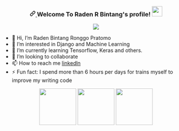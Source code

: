 <h3 align="center">
 <a id="user-content---welcome-to-abdul-azis-al-ayubbi-profile--" class="anchor" aria-hidden="true" href="#--welcome-to-raden-r-bintang-profile--">
  <svg class="octicon octicon-link" viewBox="0 0 16 16" version="1.1" width="16" height="16" aria-hidden="true"><path fill-rule="evenodd" d="M7.775 3.275a.75.75 0 001.06 1.06l1.25-1.25a2 2 0 112.83 2.83l-2.5 2.5a2 2 0 01-2.83 0 .75.75 0 00-1.06 1.06 3.5 3.5 0 004.95 0l2.5-2.5a3.5 3.5 0 00-4.95-4.95l-1.25 1.25zm-4.69 9.64a2 2 0 010-2.83l2.5-2.5a2 2 0 012.83 0 .75.75 0 001.06-1.06 3.5 3.5 0 00-4.95 0l-2.5 2.5a3.5 3.5 0 004.95 4.95l1.25-1.25a.75.75 0 00-1.06-1.06l-1.25 1.25a2 2 0 01-2.83 0z"></path>
  </svg>
 </a>
  Welcome To Raden R Bintang's profile!
  <a target="_blank" rel="noopener noreferrer" href="https://camo.githubusercontent.com/e8e7b06ecf583bc040eb60e44eb5b8e0ecc5421320a92929ce21522dbc34c891/68747470733a2f2f6d656469612e67697068792e636f6d2f6d656469612f6876524a434c467a6361737252346961377a2f67697068792e676966"><img src="https://camo.githubusercontent.com/e8e7b06ecf583bc040eb60e44eb5b8e0ecc5421320a92929ce21522dbc34c891/68747470733a2f2f6d656469612e67697068792e636f6d2f6d656469612f6876524a434c467a6361737252346961377a2f67697068792e676966" width="28" data-canonical-src="https://media.giphy.com/media/hvRJCLFzcasrR4ia7z/giphy.gif" style="max-width: 100%;"></a>
</h3>

<div style="text-align: center;">
 <p align="center">
   <a href="https://github.com/DenverCoder1/readme-typing-svg">
    <img src="https://readme-typing-svg.herokuapp.com?color=%2336BCF7&lines=Self-taught+Backend+Programmer;Interest+in+Python+Data+Science;Full-Stack+web+and+Android+Developer;Rest+API+Programmer;2%2B+years+of+experience" data-canonical-src="https://readme-typing-svg.herokuapp.com?color=%2336BCF7&lines=Self-taught+Backend+Programmer;Interest+in+Python+Data+Science;Full-Stack+web+and+Android+Developer;Rest+API+Programmer;2%2B+years+of+experience" style="max-width: 100%;">
  </a>
 </p>
</div>

- 👋 Hi, I’m Raden Bintang Ronggo Pratomo
- 👀 I’m interested in Django and Machine Learning
- 🌱 I’m currently learning Tensorflow, Keras and others.
- 💞️ I’m looking to collaborate 
- 📫 How to reach me <a href="https://www.linkedin.com/in/bintang-pratomo-943646206/">linkedln</a>
- <g-emoji class="g-emoji" alias="zap" fallback-src="https://github.githubassets.com/images/icons/emoji/unicode/26a1.png">⚡</g-emoji> Fun fact: I spend more than 6 hours per days for trains myself to improve my writing code
 <div align="center">
   <img src="https://media3.giphy.com/media/ln7z2eWriiQAllfVcn/200w.webp" width="100">
   <img src="https://i.giphy.com/media/LMt9638dO8dftAjtco/200.webp" width="100">
   <img src="https://maxmautner.com/public/images/django.gif" width="100">
 </div>
 
<!---
bintangx1902/bintangx1902 is a ✨ special ✨ repository because its `README.md` (this file) appears on your GitHub profile.
You can click the Preview link to take a look at your changes.
--->
